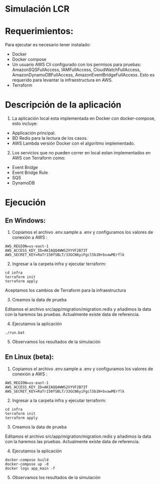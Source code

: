 # Simulación LCR

# Requerimientos:

Para ejecutar es necesario tener instalado:
- Docker
- Docker compose
- Un usuario AWS Cli configurado con los permisos para pruebas: AmazonSQSFullAccess, IAMFullAccess, CloudWatchFullAccess, AmazonDynamoDBFullAccess, AmazonEventBridgeFullAccess. Esto es requerido para levantar la infraestructura en AWS.
- Terraform

# Descripción de la aplicación 

1. La aplicación local esta implementada en Docker con docker-compose, esto incluye:
- Applicación principal.
- BD Redis para la lectura de los casos.
- AWS Lambda versión Docker con el algoritmo implementado.

2. Los servicios que no pueden correr en local estan implementados en AWS con Terraform como:
- Event Bridge
- Event Bridge Rule
- SQS
- DynamoDB

# Ejecución

## En Windows:

1. Copiamos el archivo .env.sample a .env y configuramos los valores de conexión a AWS :
```
AWS_REGION=us-east-1
AWS_ACCESS_KEY_ID=AKIAQQ4WWS2VYVF2B73T
AWS_SECRET_KEY=RaTr150fSBLT/33GCN6yiFgcl5b1N+bvawMErflk
```

2. Ingresar a la carpeta infra y ejecutar terraform:
```
cd infra
terraform init
terraform apply
```
Aceptamos los cambios de Terraform para la infraestructura

3. Creamos la data de prueba 

Editamos el archivo src/app/migration/migration.redis y añadimos la data con la haremos las pruebas. Actualmente existe data de referencia. 

4. Ejecutamos la aplicación 

```
./run.bat 
```

5. Observamos los resultados de la simulación 

## En Linux (beta):

1. Copiamos el archivo .env.sample a .env y configuramos los valores de conexión a AWS :
```
AWS_REGION=us-east-1
AWS_ACCESS_KEY_ID=AKIAQQ4WWS2VYVF2B73T
AWS_SECRET_KEY=RaTr150fSBLT/33GCN6yiFgcl5b1N+bvawMErflk
```

2. Ingresar a la carpeta infra y ejecutar terraform:
```
cd infra
terraform init
terraform apply
```

3. Creamos la data de prueba 

Editamos el archivo src/app/migration/migration.redis y añadimos la data con la haremos las pruebas. Actualmente existe data de referencia. 

4. Ejecutamos la aplicación
```
docker-compose build
docker-compose up -d
docker logs app_main -f
```

5. Observamos los resultados de la simulación
